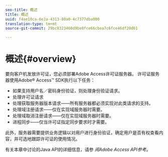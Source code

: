 ```yaml
---
seo-title: 概述
title: 概述
uuid: f4ae10ca-6e2a-4313-80a0-4c7377dba000
translation-type: tm+mt
source-git-commit: 29bc8323460d9be0fce66cbea7c6fce46df20d61

---
```



# 概述{#overview}

要向客户机发放许可证，您必须部署Adobe Access许可证服务器。 许可证服务器使用Adobe® Access™ SDK执行以下任务：

* 如果支持用户名／密码身份验证，则处理身份验证请求。
* 处理许可证请求
* 处理获取服务器版本请求——所有服务器都必须实现对此类请求的支持。
* 处理域注册请求——仅在实现域服务器时需要。
* 处理域取消注册请求——仅在实现域服务器时需要。
* 进程同步——仅当许可证指定同步要求时才需要。

此外，服务器需要提供业务逻辑以对用户进行身份验证，确定用户是否有权查看内容，并可选地跟踪许可证的使用情况。

有关本章中讨论的Java API的详细信息，请参 *阅Adobe Access API参考*。
